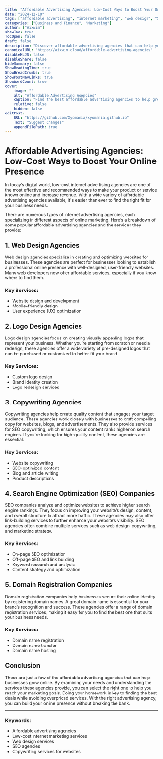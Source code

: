 ```yaml
---
title: "Affordable Advertising Agencies: Low-Cost Ways to Boost Your Online Presence"
date: "2024-12-10"
tags: ["affordable advertising", "internet marketing", "web design", "SEO", "copywriting services"]
categories: ["Business and Finance", "Marketing"]
author: ["Aixwim"]
showToc: true
TocOpen: false
draft: false
description: "Discover affordable advertising agencies that can help you boost your online presence and grow your business. Learn about the different types of agencies and how to find the best fit for your needs."
canonicalURL: "https://aixwim.cloud/affordable-advertising-agencies"
disableHLJS: false
disableShare: false
hideSummary: false
ShowReadingTime: true
ShowBreadCrumbs: true
ShowPostNavLinks: true
ShowWordCount: true
cover:
    image: ""
    alt: "Affordable Advertising Agencies"
    caption: "Find the best affordable advertising agencies to help grow your business."
    relative: false
    hidden: false
editPost:
    URL: "https://github.com/Xyomania/xyomania.github.io"
    Text: "Suggest Changes"
    appendFilePath: true
---
```


# Affordable Advertising Agencies: Low-Cost Ways to Boost Your Online Presence

In today’s digital world, low-cost internet advertising agencies are one of the most effective and recommended ways to make your product or service known online and increase revenue. With a wide variety of affordable advertising agencies available, it's easier than ever to find the right fit for your business needs.

There are numerous types of internet advertising agencies, each specializing in different aspects of online marketing. Here’s a breakdown of some popular affordable advertising agencies and the services they provide:

## 1. Web Design Agencies

Web design agencies specialize in creating and optimizing websites for businesses. These agencies are perfect for businesses looking to establish a professional online presence with well-designed, user-friendly websites. Many web developers now offer affordable services, especially if you know where to find them.

### Key Services:
- Website design and development
- Mobile-friendly design
- User experience (UX) optimization

## 2. Logo Design Agencies

Logo design agencies focus on creating visually appealing logos that represent your business. Whether you’re starting from scratch or need a redesign, these agencies offer a wide variety of pre-designed logos that can be purchased or customized to better fit your brand.

### Key Services:
- Custom logo design
- Brand identity creation
- Logo redesign services

## 3. Copywriting Agencies

Copywriting agencies help create quality content that engages your target audience. These agencies work closely with businesses to craft compelling copy for websites, blogs, and advertisements. They also provide services for SEO copywriting, which ensures your content ranks higher on search engines. If you're looking for high-quality content, these agencies are essential.

### Key Services:
- Website copywriting
- SEO-optimized content
- Blog and article writing
- Product descriptions

## 4. Search Engine Optimization (SEO) Companies

SEO companies analyze and optimize websites to achieve higher search engine rankings. They focus on improving your website’s design, content, and overall structure to attract more traffic. These agencies may also offer link-building services to further enhance your website’s visibility. SEO agencies often combine multiple services such as web design, copywriting, and marketing strategy.

### Key Services:
- On-page SEO optimization
- Off-page SEO and link building
- Keyword research and analysis
- Content strategy and optimization

## 5. Domain Registration Companies

Domain registration companies help businesses secure their online identity by registering domain names. A great domain name is essential for your brand’s recognition and success. These agencies offer a range of domain registration services, making it easy for you to find the best one that suits your business needs.

### Key Services:
- Domain name registration
- Domain name transfer
- Domain name hosting

## Conclusion

These are just a few of the affordable advertising agencies that can help businesses grow online. By examining your needs and understanding the services these agencies provide, you can select the right one to help you reach your marketing goals. Doing your homework is key to finding the best deals while avoiding overpriced services. With the right advertising agency, you can build your online presence without breaking the bank.

---

### Keywords:
- Affordable advertising agencies
- Low-cost internet marketing services
- Web design services
- SEO agencies
- Copywriting services for websites
